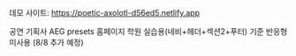 데모 사이트: https://poetic-axolotl-d56ed5.netlify.app

공연 기획사 AEG presets 홈페이지
학원 실습용(네비+헤더+섹션2+푸터) 기준
반응형 미사용 (8/8 추가 예정)

